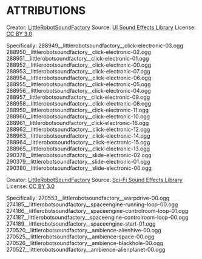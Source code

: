 # ATTRIBUTIONS
Creator: [LittleRobotSoundFactory](https://freesound.org/people/LittleRobotSoundFactory/)
Source: [UI Sound Effects Library](https://freesound.org/people/LittleRobotSoundFactory/packs/17311/)
License: [CC BY 3.0](https://creativecommons.org/licenses/by/3.0/)

Specifically: 
    288949__littlerobotsoundfactory__click-electronic-03.ogg
    288950__littlerobotsoundfactory__click-electronic-02.ogg
    288951__littlerobotsoundfactory__click-electronic-01.ogg
    288952__littlerobotsoundfactory__click-electronic-00.ogg
    288953__littlerobotsoundfactory__click-electronic-07.ogg
    288954__littlerobotsoundfactory__click-electronic-06.ogg
    288955__littlerobotsoundfactory__click-electronic-05.ogg
    288956__littlerobotsoundfactory__click-electronic-04.ogg
    288957__littlerobotsoundfactory__click-electronic-09.ogg
    288958__littlerobotsoundfactory__click-electronic-08.ogg
    288959__littlerobotsoundfactory__click-electronic-11.ogg
    288960__littlerobotsoundfactory__click-electronic-10.ogg
    288961__littlerobotsoundfactory__click-electronic-16.ogg
    288962__littlerobotsoundfactory__click-electronic-12.ogg
    288963__littlerobotsoundfactory__click-electronic-14.ogg
    288964__littlerobotsoundfactory__click-electronic-15.ogg
    288965__littlerobotsoundfactory__click-electronic-13.ogg
    290378__littlerobotsoundfactory__slide-electronic-02.ogg
    290379__littlerobotsoundfactory__slide-electronic-01.ogg
    290380__littlerobotsoundfactory__slide-electronic-00.ogg


Creator: [LittleRobotSoundFactory](https://freesound.org/people/LittleRobotSoundFactory/)
Source: [Sci-Fi Sound Effects Library](https://freesound.org/people/LittleRobotSoundFactory/packs/16689/)
License: [CC BY 3.0](https://creativecommons.org/licenses/by/3.0/)

Specifically: 
    270553__littlerobotsoundfactory__warpdrive-00.ogg
    274185__littlerobotsoundfactory__spaceengine-running-loop-00.ogg
    274186__littlerobotsoundfactory__spaceengine-controlroom-loop-01.ogg
    274187__littlerobotsoundfactory__spaceengine-controlroom-loop-00.ogg
    274189__littlerobotsoundfactory__spaceengine-start-01.ogg
    270520__littlerobotsoundfactory__ambience-alienhive-00.ogg
    270525__littlerobotsoundfactory__ambience-space-00.ogg
    270526__littlerobotsoundfactory__ambience-blackhole-00.ogg
    270527__littlerobotsoundfactory__ambience-alienplanet-00.ogg